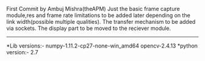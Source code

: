First Commit by Ambuj Mishra(theAPM)
Just the basic frame capture module,res and frame rate limitations to be added later depending on the link width(possible multiple qualities).
The transfer mechanism to be added via sockets.
The display part to be moved to the reciever module.
**********
*Lib versions:-
numpy-1.11.2-cp27-none-win_amd64
opencv-2.4.13
*python version:- 2.7
